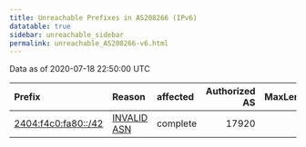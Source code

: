```yaml
---
title: Unreachable Prefixes in AS208266 (IPv6)
datatable: true
sidebar: unreachable_sidebar
permalink: unreachable_AS208266-v6.html
---
```


Data as of 2020-07-18 22:50:00 UTC


<div class="datatable-begin"></div>

| Prefix                                                           | Reason                                                                                                      | affected   |   Authorized AS |   MaxLength | Anchor                                       |   unreachable /48s |
|:-----------------------------------------------------------------|:------------------------------------------------------------------------------------------------------------|:-----------|----------------:|------------:|:---------------------------------------------|-------------------:|
| [2404:f4c0:fa80::/42](https://stat.ripe.net/2404:f4c0:fa80::/42) | [INVALID ASN](https://rpki-validator.ripe.net/announcement-preview?asn=AS208266&prefix=2404:f4c0:fa80::/42) | complete   |           17920 |          48 | [APNIC](unreachable_APNIC_RPKI_Root-v6.html) |                 64 |

<div class="datatable-end"></div>